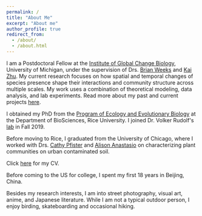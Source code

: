 ```yaml
---
permalink: /
title: "About Me"
excerpt: "About me"
author_profile: true
redirect_from: 
  - /about/
  - /about.html
---
```


I am a Postdoctoral Fellow at the [Institute of Global Change Biology](https://seas.umich.edu/globalchangebiology), University of Michigan, under the supervision of Drs. [Brian Weeks](http://bcweeks.weebly.com/) and [Kai Zhu](https://zhulab.seas.umich.edu/). My current research focuses on how spatial and temporal changes of species presence shape their interactions and community structure across multiple scales. My work uses a combination of theoretical modeling, data analysis, and lab experiments. Read more about my past and current projects [here](/research/).

I obtained my PhD from the [Program of Ecology and Evolutionary Biology](https://biosciences.rice.edu/ecology-and-evolutionary-biology-graduate-program) at the Department of BioSciences, Rice University. I joined Dr. Volker Rudolf's [lab](http://volkerrudolf.weebly.com) in Fall 2019.

Before moving to Rice, I graduated from the University of Chicago, where I worked with Drs. [Cathy Pfister](https://pfisterlab.uchicago.edu/) and [Alison Anastasio](https://www.alisonanastasio.com/) on characterizing plant communities on urban contaminated soil.  

Click [here](/files/CV_HengxingZou.pdf) for my CV.

Before coming to the US for college, I spent my first 18 years in Beijing, China.

Besides my research interests, I am into street photography, visual art, anime, and Japanese literature. While I am not a typical outdoor person, I enjoy birding, skateboarding and occasional hiking. 
